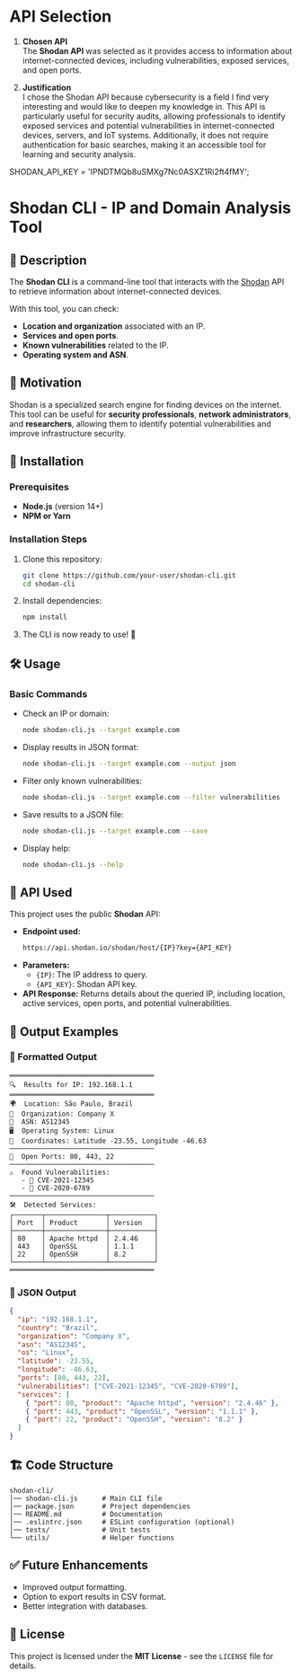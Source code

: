 # API Selection

1. **Chosen API**  
   The **Shodan API** was selected as it provides access to information about internet-connected devices, including vulnerabilities, exposed services, and open ports.

2. **Justification**  
   I chose the Shodan API because cybersecurity is a field I find very interesting and would like to deepen my knowledge in. This API is particularly useful for security audits, allowing professionals to identify exposed services and potential vulnerabilities in internet-connected devices, servers, and IoT systems. Additionally, it does not require authentication for basic searches, making it an accessible tool for learning and security analysis.

SHODAN_API_KEY = 'IPNDTMQb8uSMXg7Nc0ASXZ1Ri2ft4fMY';


# Shodan CLI - IP and Domain Analysis Tool

## 📌 Description
The **Shodan CLI** is a command-line tool that interacts with the [Shodan](https://www.shodan.io/) API to retrieve information about internet-connected devices.

With this tool, you can check:
- **Location and organization** associated with an IP.
- **Services and open ports**.
- **Known vulnerabilities** related to the IP.
- **Operating system and ASN**.

## 🎯 Motivation
Shodan is a specialized search engine for finding devices on the internet. This tool can be useful for **security professionals**, **network administrators**, and **researchers**, allowing them to identify potential vulnerabilities and improve infrastructure security.

## 🚀 Installation
### Prerequisites
- **Node.js** (version 14+)
- **NPM or Yarn**

### Installation Steps
1. Clone this repository:
   ```sh
   git clone https://github.com/your-user/shodan-cli.git
   cd shodan-cli
   ```
2. Install dependencies:
   ```sh
   npm install
   ```
3. The CLI is now ready to use! 🎉

## 🛠️ Usage
### Basic Commands
- Check an IP or domain:
  ```sh
  node shodan-cli.js --target example.com
  ```
- Display results in JSON format:
  ```sh
  node shodan-cli.js --target example.com --output json
  ```
- Filter only known vulnerabilities:
  ```sh
  node shodan-cli.js --target example.com --filter vulnerabilities
  ```
- Save results to a JSON file:
  ```sh
  node shodan-cli.js --target example.com --save
  ```
- Display help:
  ```sh
  node shodan-cli.js --help
  ```

## 📡 API Used
This project uses the public **Shodan** API:
- **Endpoint used:**
  ```sh
  https://api.shodan.io/shodan/host/{IP}?key={API_KEY}
  ```
- **Parameters:**
  - `{IP}`: The IP address to query.
  - `{API_KEY}`: Shodan API key.
- **API Response:** Returns details about the queried IP, including location, active services, open ports, and potential vulnerabilities.

## 🧩 Output Examples
### 📜 Formatted Output
```
════════════════════════════════════
🔍  Results for IP: 192.168.1.1
════════════════════════════════════
🌍  Location: São Paulo, Brazil
🏢  Organization: Company X
📡  ASN: AS12345
🖥️  Operating System: Linux
📌  Coordinates: Latitude -23.55, Longitude -46.63
────────────────────────────────────
🚪  Open Ports: 80, 443, 22
────────────────────────────────────
⚠️  Found Vulnerabilities:
   - 🔴 CVE-2021-12345
   - 🔴 CVE-2020-6789
────────────────────────────────────
🛠️  Detected Services:
┌───────┬───────────────┬───────────┐
│ Port  │ Product       │ Version   │
├───────┼───────────────┼───────────┤
│ 80    │ Apache httpd  │ 2.4.46    │
│ 443   │ OpenSSL       │ 1.1.1     │
│ 22    │ OpenSSH       │ 8.2       │
└───────┴───────────────┴───────────┘
════════════════════════════════════
```

### 📝 JSON Output
```json
{
  "ip": "192.168.1.1",
  "country": "Brazil",
  "organization": "Company X",
  "asn": "AS12345",
  "os": "Linux",
  "latitude": -23.55,
  "longitude": -46.63,
  "ports": [80, 443, 22],
  "vulnerabilities": ["CVE-2021-12345", "CVE-2020-6789"],
  "services": [
    { "port": 80, "product": "Apache httpd", "version": "2.4.46" },
    { "port": 443, "product": "OpenSSL", "version": "1.1.1" },
    { "port": 22, "product": "OpenSSH", "version": "8.2" }
  ]
}
```

## 🏗️ Code Structure
```
shodan-cli/
│── shodan-cli.js      # Main CLI file
│── package.json       # Project dependencies
│── README.md          # Documentation
│── .eslintrc.json     # ESLint configuration (optional)
│── tests/             # Unit tests
└── utils/             # Helper functions
```

## ✅ Future Enhancements
- Improved output formatting.
- Option to export results in CSV format.
- Better integration with databases.

## 📜 License
This project is licensed under the **MIT License** - see the `LICENSE` file for details.



